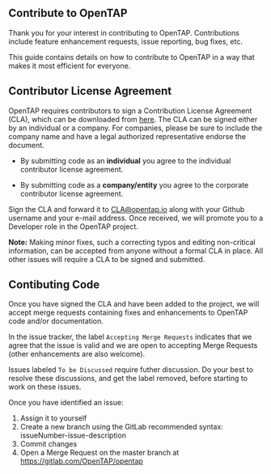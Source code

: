 ## Contribute to OpenTAP

Thank you for your interest in contributing to OpenTAP. Contributions include feature enhancement requests, issue reporting, bug fixes, etc.

This guide contains details on how to contribute to OpenTAP in a way that makes it most efficient for everyone.

## Contributor License Agreement

OpenTAP requires contributors to sign a Contribution License Agreement (CLA), which can be downloaded from [here](https://www.opentap.io/docs/OpenTAP%20Contributor%20License%20Agreement%20v2.pdf).
The CLA can be signed either by an individual or a company. For companies, please be sure to include the company name and have a legal authorized representative endorse the document.

* By submitting code as an **individual** you agree to the individual contributor license agreement.

* By submitting code as a **company/entity** you agree to the corporate contributor license agreement.

Sign the CLA and forward it to [CLA@opentap.io](mailto:CLA@opentap.io) along with your Github username and your e-mail address. Once received, we will promote you to a Developer role in the OpenTAP project.

**Note:** Making minor fixes, such a correcting typos and editing non-critical information, can be accepted from anyone without a formal CLA in place. All other issues will require a CLA to be signed and submitted.

## Contibuting Code

Once you have signed the CLA and have been added to the project, we will accept merge requests containing fixes and enhancements to OpenTAP code and/or documentation.

In the issue tracker, the label `Accepting Merge Requests` indicates that we agree that the issue is valid and we are open to accepting Merge Requests (other enhancements are also welcome).

Issues labeled `To be Discussed` require futher discussion. Do your best to resolve these discussions, and get the label removed, before starting to work on these issues.

Once you have identified an issue:

1. Assign it to yourself
2. Create a new branch using the GitLab recommended syntax: issueNumber-issue-description
3. Commit changes
4. Open a Merge Request on the master branch at <https://gitlab.com/OpenTAP/opentap>

